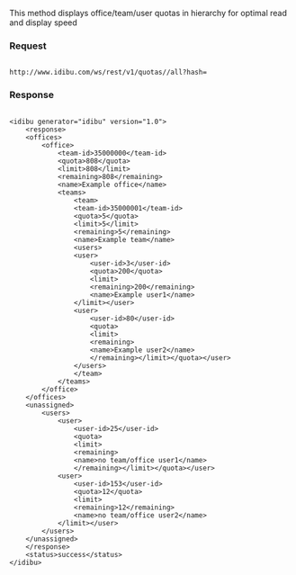 <p>This method displays office/team/user quotas in hierarchy for optimal read and display speed</p>
<h3>
	Request</h3>
<pre>
<code>
http://www.idibu.com/ws/rest/v1/quotas/<board id>/all?hash=<your hash>
</code></pre>
<h3>
	Response</h3>
<pre>
<code type="xml">
&lt;idibu generator=&quot;idibu&quot; version=&quot;1.0&quot;&gt;
	&lt;response&gt;
	&lt;offices&gt;
		&lt;office&gt;
			&lt;team-id&gt;35000000&lt;/team-id&gt;
			&lt;quota&gt;808&lt;/quota&gt;
			&lt;limit&gt;808&lt;/limit&gt;
			&lt;remaining&gt;808&lt;/remaining&gt;
			&lt;name&gt;Example office&lt;/name&gt;
			&lt;teams&gt;
				&lt;team&gt;
				&lt;team-id&gt;35000001&lt;/team-id&gt;
				&lt;quota&gt;5&lt;/quota&gt;
				&lt;limit&gt;5&lt;/limit&gt;
				&lt;remaining&gt;5&lt;/remaining&gt;
				&lt;name&gt;Example team&lt;/name&gt;
				&lt;users&gt;
				&lt;user&gt;
					&lt;user-id&gt;3&lt;/user-id&gt;
					&lt;quota&gt;200&lt;/quota&gt;
					&lt;limit&gt;
					&lt;remaining&gt;200&lt;/remaining&gt;
					&lt;name&gt;Example user1&lt;/name&gt;
				&lt;/limit&gt;&lt;/user&gt;
				&lt;user&gt;
					&lt;user-id&gt;80&lt;/user-id&gt;
					&lt;quota&gt;
					&lt;limit&gt;
					&lt;remaining&gt;
					&lt;name&gt;Example user2&lt;/name&gt;
					&lt;/remaining&gt;&lt;/limit&gt;&lt;/quota&gt;&lt;/user&gt;
				&lt;/users&gt;
				&lt;/team&gt;
			&lt;/teams&gt;
		&lt;/office&gt;
	&lt;/offices&gt;
	&lt;unassigned&gt;
		&lt;users&gt;
			&lt;user&gt;
				&lt;user-id&gt;25&lt;/user-id&gt;
				&lt;quota&gt;
				&lt;limit&gt;
				&lt;remaining&gt;
				&lt;name&gt;no team/office user1&lt;/name&gt;
				&lt;/remaining&gt;&lt;/limit&gt;&lt;/quota&gt;&lt;/user&gt;
			&lt;user&gt;
				&lt;user-id&gt;153&lt;/user-id&gt;
				&lt;quota&gt;12&lt;/quota&gt;
				&lt;limit&gt;
				&lt;remaining&gt;12&lt;/remaining&gt;
				&lt;name&gt;no team/office user2&lt;/name&gt;
			&lt;/limit&gt;&lt;/user&gt;
		&lt;/users&gt;
	&lt;/unassigned&gt;
	&lt;/response&gt;
	&lt;status&gt;success&lt;/status&gt;
&lt;/idibu&gt;
</code></pre>
